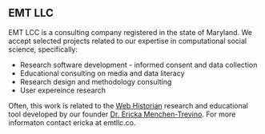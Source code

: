 ## EMT LLC

EMT LCC is a consulting company registered in the state of Maryland. We accept selected projects related to our expertise in computational social science, specifically:

- Research software development - informed consent and data collection
- Educational consulting on media and data literacy
- Research design and methodology consulting
- User expereince research

Often, this work is related to the [Web Historian](http://www.webhistorian.org/) research and educational tool developed by our founder [Dr. Ericka Menchen-Trevino](http://www.ericka.cc/). For more informaton contact ericka at emtllc.co.
